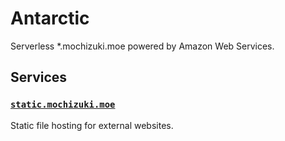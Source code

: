 # Antarctic

Serverless *.mochizuki.moe powered by Amazon Web Services.


## Services

### [`static.mochizuki.moe`](./graham)

Static file hosting for external websites.
